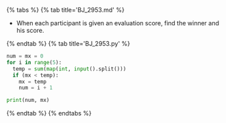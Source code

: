 {% tabs %}
{% tab title='BJ_2953.md' %}

* When each participant is given an evaluation score, find the winner and his score.

{% endtab %}
{% tab title='BJ_2953.py' %}

```py
num = mx = 0
for i in range(5):
  temp = sum(map(int, input().split()))
  if (mx < temp):
    mx = temp
    num = i + 1

print(num, mx)
```

{% endtab %}
{% endtabs %}
